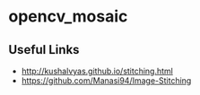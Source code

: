 # opencv_mosaic

## Useful Links
* http://kushalvyas.github.io/stitching.html
* https://github.com/Manasi94/Image-Stitching